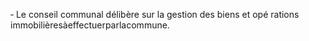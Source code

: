 ‐ Le conseil communal délibère sur la gestion des biens et opé rations immobilièresàeffectuerparlacommune.